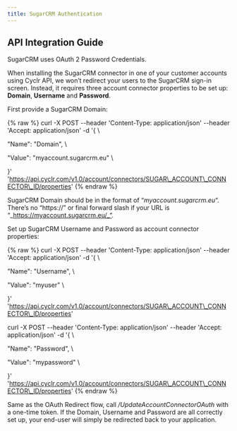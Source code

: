 ```yaml
---
title: SugarCRM Authentication
---
```


API Integration Guide
---------------------

SugarCRM uses OAuth 2 Password Credentials.

When installing the SugarCRM connector in one of your customer accounts using Cyclr API, we won’t redirect your users to the SugarCRM sign-in screen. Instead, it requires three account connector properties to be set up: **Domain**, **Username** and **Password**.

First provide a SugarCRM Domain:

{% raw %}
curl -X POST --header 'Content-Type: application/json' --header 'Accept: application/json' -d '{ \\ 

 "Name": "Domain", \\ 

 "Value": "myaccount.sugarcrm.eu" \\ 

 }' 'https://api.cyclr.com/v1.0/account/connectors/SUGAR\_ACCOUNT\_CONNECTOR\_ID/properties'
 {% endraw %}

SugarCRM Domain should be in the format of “_myaccount.sugarcrm.eu_“. There’s no “https://” or final forward slash if your URL is “_https://myaccount.sugarcrm.eu/_“.

Set up SugarCRM Username and Password as account connector properties:

{% raw %}
curl -X POST --header 'Content-Type: application/json' --header 'Accept: application/json' -d '{ \\ 

 "Name": "Username", \\ 

 "Value": "myuser" \\ 

 }' 'https://api.cyclr.com/v1.0/account/connectors/SUGAR\_ACCOUNT\_CONNECTOR\_ID/properties'

curl -X POST --header 'Content-Type: application/json' --header 'Accept: application/json' -d '{ \\ 

 "Name": "Password", \\ 

 "Value": "mypassword" \\ 

 }' 'https://api.cyclr.com/v1.0/account/connectors/SUGAR\_ACCOUNT\_CONNECTOR\_ID/properties' 
 {% endraw %}

Same as the OAuth Redirect flow, call _/UpdateAccountConnectorOAuth_ with a one-time token. If the Domain, Username and Password are all correctly set up, your end-user will simply be redirected back to your application.
